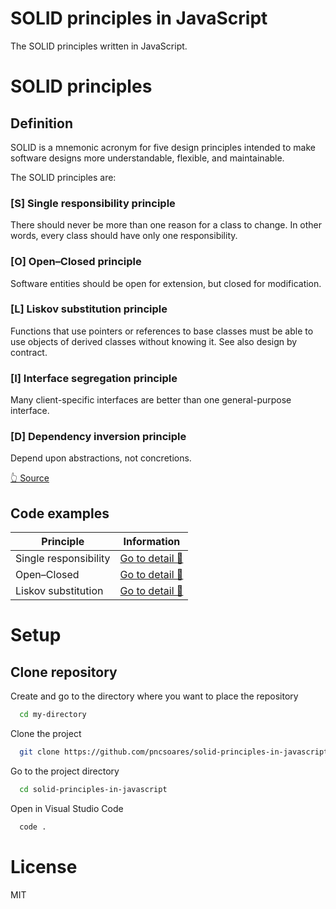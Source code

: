 # SOLID principles in JavaScript

The SOLID principles written in JavaScript.

# SOLID principles

## Definition

SOLID is a mnemonic acronym for five design principles intended to make software designs more understandable, flexible, and maintainable.

The SOLID principles are:

### [S] Single responsibility principle

There should never be more than one reason for a class to change.
In other words, every class should have only one responsibility.

### [O] Open–Closed principle

Software entities should be open for extension, but closed for modification.

### [L] Liskov substitution principle

Functions that use pointers or references to base classes must be able to use objects of derived classes without knowing it.
See also design by contract.

### [I] Interface segregation principle

Many client-specific interfaces are better than one general-purpose interface.

### [D] Dependency inversion principle

Depend upon abstractions, not concretions.

[👆 Source](https://en.wikipedia.org/wiki/SOLID)

## Code examples

| Principle | Information |
| -- | -- |
| Single responsibility | [Go to detail 📄](./SingleResponsiblityPrinciple/README.md) |
| Open–Closed | [Go to detail 📄](./OpenClosedPrinciple/README.md) |
| Liskov substitution | [Go to detail 📄](./LiskovSubstitutionPrinciple/README.md) |

# Setup

## Clone repository

Create and go to the directory where you want to place the repository

```bash
  cd my-directory
```

Clone the project

```bash
  git clone https://github.com/pncsoares/solid-principles-in-javascript.git
```

Go to the project directory

```bash
  cd solid-principles-in-javascript
```

Open in Visual Studio Code

```bash
  code .
```

# License

MIT